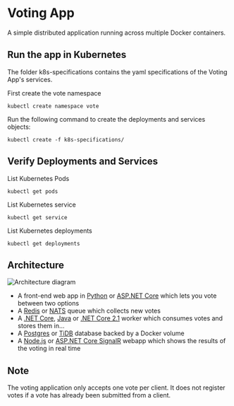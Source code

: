 Voting App
=========

A simple distributed application running across multiple Docker containers.

Run the app in Kubernetes
-------------------------

The folder k8s-specifications contains the yaml specifications of the Voting App's services.

First create the vote namespace

```
kubectl create namespace vote
```

Run the following command to create the deployments and services objects:
```
kubectl create -f k8s-specifications/
```

Verify Deployments and Services
-------------------------
List Kubernetes Pods
```
kubectl get pods
```

List Kubernetes service
```
kubectl get service
```

List Kubernetes deployments
```
kubectl get deployments
```

Architecture
-----

![Architecture diagram](architecture.png)

* A front-end web app in [Python](/vote) or [ASP.NET Core](/vote/dotnet) which lets you vote between two options
* A [Redis](https://hub.docker.com/_/redis/) or [NATS](https://hub.docker.com/_/nats/) queue which collects new votes
* A [.NET Core](/worker/src/Worker), [Java](/worker/src/main) or [.NET Core 2.1](/worker/dotnet) worker which consumes votes and stores them in…
* A [Postgres](https://hub.docker.com/_/postgres/) or [TiDB](https://hub.docker.com/r/dockersamples/tidb/tags/) database backed by a Docker volume
* A [Node.js](/result) or [ASP.NET Core SignalR](/result/dotnet) webapp which shows the results of the voting in real time


Note
----

The voting application only accepts one vote per client. It does not register votes if a vote has already been submitted from a client.
